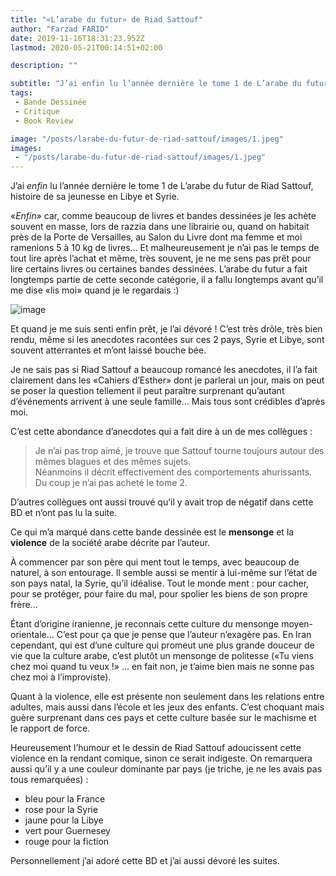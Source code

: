 ```yaml
---
title: "«L’arabe du futur» de Riad Sattouf"
author: "Farzad FARID"
date: 2019-11-16T18:31:23.952Z
lastmod: 2020-05-21T00:14:51+02:00

description: ""

subtitle: "J’ai enfin lu l’année dernière le tome 1 de L’arabe du futur de Riad Sattouf, histoire de sa jeunesse en Libye et Syrie."
tags:
 - Bande Dessinée
 - Critique
 - Book Review

image: "/posts/larabe-du-futur-de-riad-sattouf/images/1.jpeg" 
images:
 - "/posts/larabe-du-futur-de-riad-sattouf/images/1.jpeg"
---
```


J’ai _enfin_ lu l’année dernière le tome 1 de L’arabe du futur de Riad Sattouf, histoire de sa jeunesse en Libye et Syrie.

«_Enfin_» car, comme beaucoup de livres et bandes dessinées je les achète souvent en masse, lors de razzia dans une librairie ou, quand on habitait près de la Porte de Versailles, au Salon du Livre dont ma femme et moi ramenions 5 à 10 kg de livres… Et malheureusement je n’ai pas le temps de tout lire après l’achat et même, très souvent, je ne me sens pas prêt pour lire certains livres ou certaines bandes dessinées. L’arabe du futur a fait longtemps partie de cette seconde catégorie, il a fallu longtemps avant qu’il me dise «lis moi» quand je le regardais :)




![image](/posts/larabe-du-futur-de-riad-sattouf/images/1.jpeg#layoutTextWidth)



Et quand je me suis senti enfin prêt, je l’ai dévoré ! C’est très drôle, très bien rendu, même si les anecdotes racontées sur ces 2 pays, Syrie et Libye, sont souvent atterrantes et m’ont laissé bouche bée.

Je ne sais pas si Riad Sattouf a beaucoup romancé les anecdotes, il l’a fait clairement dans les «Cahiers d’Esther» dont je parlerai un jour, mais on peut se poser la question tellement il peut paraître surprenant qu’autant d’événements arrivent à une seule famille… Mais tous sont crédibles d’après moi.

C’est cette abondance d’anecdotes qui a fait dire à un de mes collègues :
> Je n’ai pas trop aimé, je trouve que Sattouf tourne toujours autour des mêmes blagues et des mêmes sujets.  
> Néanmoins il décrit effectivement des comportements ahurissants.  
> Du coup je n’ai pas acheté le tome 2.

D’autres collègues ont aussi trouvé qu’il y avait trop de négatif dans cette BD et n’ont pas lu la suite.

Ce qui m’a marqué dans cette bande dessinée est le **mensonge** et la **violence** de la société arabe décrite par l’auteur.

À commencer par son père qui ment tout le temps, avec beaucoup de naturel, à son entourage. Il semble aussi se mentir à lui-même sur l’état de son pays natal, la Syrie, qu’il idéalise. Tout le monde ment : pour cacher, pour se protéger, pour faire du mal, pour spolier les biens de son propre frère…

Étant d’origine iranienne, je reconnais cette culture du mensonge moyen-orientale… C’est pour ça que je pense que l’auteur n’exagère pas. En Iran cependant, qui est d’une culture qui promeut une plus grande douceur de vie que la culture arabe, c’est plutôt un mensonge de politesse («Tu viens chez moi quand tu veux !» … en fait non, je t’aime bien mais ne sonne pas chez moi à l’improviste).

Quant à la violence, elle est présente non seulement dans les relations entre adultes, mais aussi dans l’école et les jeux des enfants. C’est choquant mais guère surprenant dans ces pays et cette culture basée sur le machisme et le rapport de force.

Heureusement l’humour et le dessin de Riad Sattouf adoucissent cette violence en la rendant comique, sinon ce serait indigeste. On remarquera aussi qu’il y a une couleur dominante par pays (je triche, je ne les avais pas tous remarquées) :

*   bleu pour la France
*   rose pour la Syrie
*   jaune pour la Libye
*   vert pour Guernesey
*   rouge pour la fiction

Personnellement j’ai adoré cette BD et j’ai aussi dévoré les suites.
